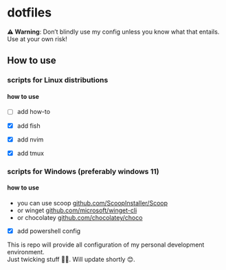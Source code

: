 # dotfiles

**⚠️ Warning**: Don’t blindly use my config unless you know what that entails. Use at your own risk!

## How to use

### scripts for Linux distributions

#### how to use

- [ ] add how-to

- [x] add fish
- [x] add nvim
- [x] add tmux

### scripts for Windows (preferably windows 11)

#### how to use

- you can use scoop [github.com/ScoopInstaller/Scoop](https://github.com/ScoopInstaller/Scoop)
- or winget [github.com/microsoft/winget-cli](https://github.com/microsoft/winget-cli)
- or chocolatey [github.com/chocolatey/choco](https://github.com/chocolatey/choco)

- [x] add powershell config

This is repo will provide all configuration of my personal development environment.\
Just twicking stuff 🧑‍💻. Will update shortly 😊.
